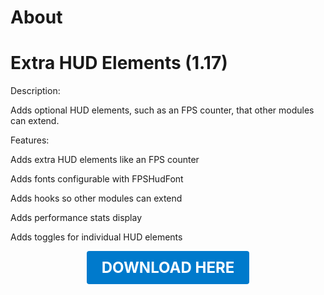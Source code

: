 # About

# Extra HUD Elements (1.17)

Description:

Adds optional HUD elements, such as an FPS counter, that other modules can extend.

Features:

Adds extra HUD elements like an FPS counter

Adds fonts configurable with FPSHudFont

Adds hooks so other modules can extend

Adds performance stats display

Adds toggles for individual HUD elements

<p align="center"><a href="https://github.com/LiliaFramework/Modules/raw/refs/heads/gh-pages/hud_extras.zip" style="display:inline-block;padding:12px 24px;font-size:1.5rem;font-weight:bold;text-decoration:none;color:#fff;background-color:#007acc;border-radius:4px;">DOWNLOAD HERE</a></p>